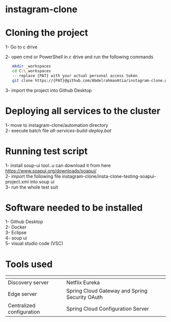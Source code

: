 


# instagram-clone

#  Cloning the project

1- Go to c drive <br>

2- open cmd or PowerShell in c drive and run the following commands  
```bash
   mkdir _workspaces  
   cd C:\_workspaces 
   -- replace {PAT} with your actual personal access token
   git clone https://{PAT}@github.com/AbdelrahmanAtia/instagram-clone.git
```
3- import the project into Github Desktop <br>

   
# Deploying all services to the cluster
1- move to instagram-clone/automation directory <br>
2- execute batch file *all-services-build-deploy.bat* <br>

# Running test script
1- install soup-ui tool..u can download it from here https://www.soapui.org/downloads/soapui/ <br>
2- import the following file instagram-clone/insta-clone-testing-soapui-project.xml into soup ui <br>
3- run the whole test suit <br>


# Software needed to be installed
1- Github Desktop <br>
2- Docker <br>
3- Eclipse <br>
4- soup ui <br>
5- visual studio code (VSC) <br>

# Tools used
<table>
     <thead>
      <tr>
        <th></th>
        <th></th>
      </tr>
    </thead>
    <tbody>
        <tr>
            <td>Discovery server</td>
            <td>Netflix Eureka</td>
        </tr>
        <tr>
            <td>Edge server</td>
            <td>Spring Cloud Gateway and Spring Security OAuth</td>
        </tr>
        <tr>
            <td>Centralized configuration</td>
            <td>Spring Cloud Configuration Server</td>
        </tr>
    </tbody>
</table>
<br>




